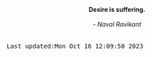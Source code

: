 
<div align="center"><b><span>Desire is suffering.</span></b><br><br><i> - Naval Ravikant</i></div>
<br><br><kbd>Last updated:Mon Oct 16 12:09:50 2023</kbd>
